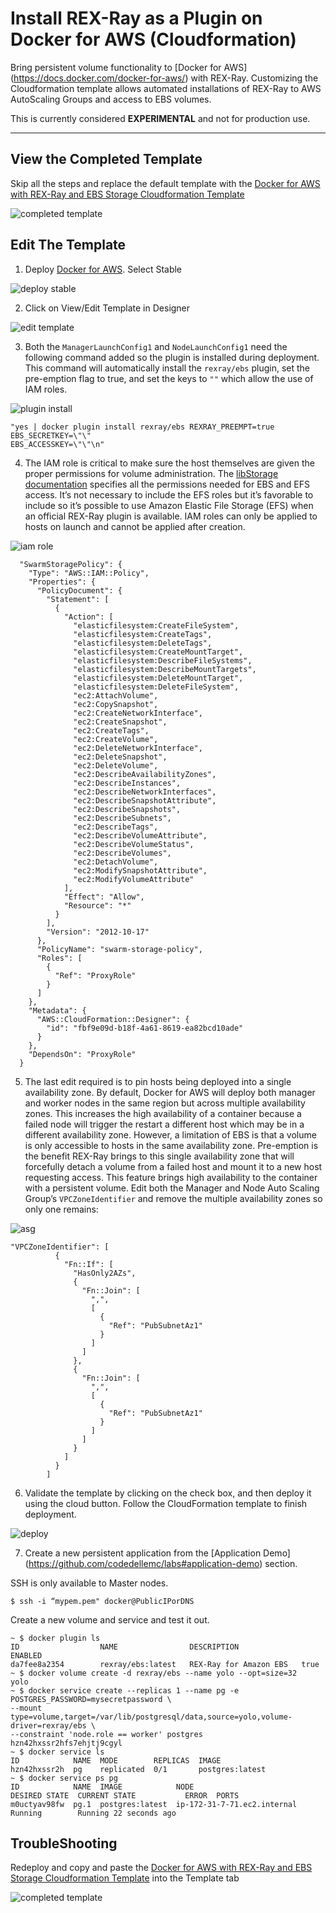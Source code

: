 # Install REX-Ray as a Plugin on Docker for AWS (Cloudformation)

Bring persistent volume functionality to [Docker for AWS]
(https://docs.docker.com/docker-for-aws/) with REX-Ray. Customizing the
Cloudformation template allows automated installations of REX-Ray to AWS AutoScaling Groups and access to EBS volumes.

This is currently considered **EXPERIMENTAL** and not for production use.

---


## View the Completed Template

Skip all the steps and replace the default template with the [Docker for AWS with
REX-Ray and EBS Storage Cloudformation Template](DockerWithREXRay.tmpl)

  ![completed template](img/d4aws07.png "completed template")

## Edit The Template

1. Deploy [Docker for AWS](https://docs.docker.com/docker-for-aws/). Select Stable

  ![deploy stable](img/d4aws01.png "deploy stable")

2. Click on View/Edit Template in Designer

  ![edit template](img/d4aws02.png "edit template")

3. Both the `ManagerLaunchConfig1` and `NodeLaunchConfig1` need the following
command added so the plugin is installed during deployment. This command will
automatically install the `rexray/ebs` plugin, set the pre-emption flag to true,
and set the keys to `""` which allow the use of IAM roles.

  ![plugin install](img/d4aws03.png "plugin install")

  ```
  "yes | docker plugin install rexray/ebs REXRAY_PREEMPT=true EBS_SECRETKEY=\"\"
  EBS_ACCESSKEY=\"\"\n"
  ```

4. The IAM role is critical to make sure the host themselves are given the
proper permissions for volume administration. The [libStorage documentation](http://libstorage.readthedocs.io/en/stable/user-guide/storage-providers/#troubleshooting_1) specifies all the permissions needed for EBS and EFS access. It’s not necessary to include the EFS roles but it’s favorable to include so it’s possible to use Amazon Elastic File Storage (EFS) when an official REX-Ray plugin is available. IAM roles can only be applied to hosts on launch and cannot be applied after creation.

  ![iam role](img/d4aws04.png "iam role")

  ```
    "SwarmStoragePolicy": {
      "Type": "AWS::IAM::Policy",
      "Properties": {
        "PolicyDocument": {
          "Statement": [
            {
              "Action": [
                "elasticfilesystem:CreateFileSystem",
                "elasticfilesystem:CreateTags",
                "elasticfilesystem:DeleteTags",
                "elasticfilesystem:CreateMountTarget",
                "elasticfilesystem:DescribeFileSystems",
                "elasticfilesystem:DescribeMountTargets",
                "elasticfilesystem:DeleteMountTarget",
                "elasticfilesystem:DeleteFileSystem",
                "ec2:AttachVolume",
                "ec2:CopySnapshot",
                "ec2:CreateNetworkInterface",
                "ec2:CreateSnapshot",
                "ec2:CreateTags",
                "ec2:CreateVolume",
                "ec2:DeleteNetworkInterface",
                "ec2:DeleteSnapshot",
                "ec2:DeleteVolume",
                "ec2:DescribeAvailabilityZones",
                "ec2:DescribeInstances",
                "ec2:DescribeNetworkInterfaces",
                "ec2:DescribeSnapshotAttribute",
                "ec2:DescribeSnapshots",
                "ec2:DescribeSubnets",
                "ec2:DescribeTags",
                "ec2:DescribeVolumeAttribute",
                "ec2:DescribeVolumeStatus",
                "ec2:DescribeVolumes",
                "ec2:DetachVolume",
                "ec2:ModifySnapshotAttribute",
                "ec2:ModifyVolumeAttribute"
              ],
              "Effect": "Allow",
              "Resource": "*"
            }
          ],
          "Version": "2012-10-17"
        },
        "PolicyName": "swarm-storage-policy",
        "Roles": [
          {
            "Ref": "ProxyRole"
          }
        ]
      },
      "Metadata": {
        "AWS::CloudFormation::Designer": {
          "id": "fbf9e09d-b18f-4a61-8619-ea82bcd10ade"
        }
      },
      "DependsOn": "ProxyRole"
    }
  ```

5. The last edit required is to pin hosts being deployed into a single availability zone. By default, Docker for AWS will deploy both manager and worker nodes in the same region but across multiple availability zones. This increases the high availability of a container because a failed node will trigger the restart a different host which may be in a different availability zone. However, a limitation of EBS is that a volume is only accessible to hosts in the same availability zone. Pre-emption is the benefit REX-Ray brings to this single availability zone that will forcefully detach a volume from a failed host and mount it to a new host requesting access. This feature brings high availability to the container with a persistent volume. Edit both the Manager and Node Auto Scaling Group’s `VPCZoneIdentifier` and remove the multiple availability zones so only one remains:

  ![asg](img/d4aws05.png "asg")

  ```
  "VPCZoneIdentifier": [
            {
              "Fn::If": [
                "HasOnly2AZs",
                {
                  "Fn::Join": [
                    ",",
                    [
                      {
                        "Ref": "PubSubnetAz1"
                      }
                    ]
                  ]
                },
                {
                  "Fn::Join": [
                    ",",
                    [
                      {
                        "Ref": "PubSubnetAz1"
                      }
                    ]
                  ]
                }
              ]
            }
          ]
  ```

6. Validate the template by clicking on the check box, and then deploy it using
the cloud button. Follow the CloudFormation template to finish deployment. 

  ![deploy](img/d4aws06.png "deploy")

7. Create a new persistent application from the [Application Demo]
(https://github.com/codedellemc/labs#application-demo) section. 

  SSH is only available to Master nodes. 

  ```
  $ ssh -i “mypem.pem" docker@PublicIPorDNS
  ```

  Create a new volume and service and test it out.

  ```
  ~ $ docker plugin ls
  ID                  NAME                DESCRIPTION              ENABLED
  da7fee8a2354        rexray/ebs:latest   REX-Ray for Amazon EBS   true
  ~ $ docker volume create -d rexray/ebs --name yolo --opt=size=32
  yolo
  ~ $ docker service create --replicas 1 --name pg -e POSTGRES_PASSWORD=mysecretpassword \
  --mount type=volume,target=/var/lib/postgresql/data,source=yolo,volume-driver=rexray/ebs \
  --constraint 'node.role == worker' postgres
  hzn42hxssr2hfs7ehjtj9cgyl
  ~ $ docker service ls
  ID            NAME  MODE        REPLICAS  IMAGE
  hzn42hxssr2h  pg    replicated  0/1       postgres:latest
  ~ $ docker service ps pg
  ID            NAME  IMAGE            NODE                         DESIRED STATE  CURRENT STATE           ERROR  PORTS
  m0uctyav98fw  pg.1  postgres:latest  ip-172-31-7-71.ec2.internal  Running        Running 22 seconds ago
  ```

## TroubleShooting

Redeploy and copy and paste the [Docker for AWS with
REX-Ray and EBS Storage Cloudformation Template](DockerWithREXRay.tmpl) into
the Template tab

![completed template](img/d4aws07.png "completed template")

